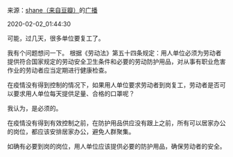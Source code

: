 来源：[shane（来自豆瓣）](https://www.douban.com/people/37164735/)的[广播](https://www.douban.com/people/37164735/status/2785830291/)


2020-02-02_01:44:30


可能，过几天，很多单位要复工了。

我有个问题想问一下。
根据《劳动法》第五十四条规定：用人单位必须为劳动者提供符合国家规定的劳动安全卫生条件和必要的劳动防护用品，对从事有职业危害作业的劳动者应当定期进行健康检查。

在疫情没有得到控制的情况下，如果用人单位要求劳动者到岗复工，劳动者是否可以要求用人单位每天提供足量、合格的口罩呢？

我认为，是必须的。

在疫情没有得到有效控制之前，在防护用品供应没有跟上之前，所有可以居家办公的岗位，都应该安排居家办公，避免人群聚集。

如确有必要到岗的岗位，用人单位应该提供必要的防护用品，确保劳动者的安全。
